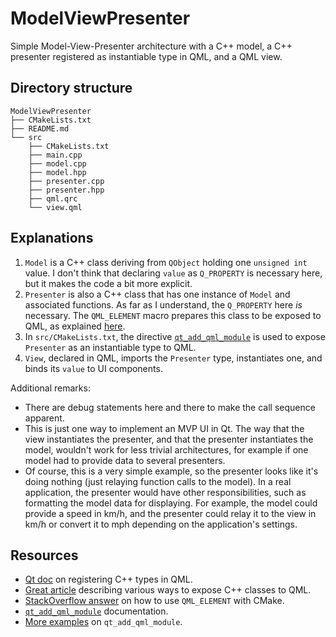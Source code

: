 # ModelViewPresenter

Simple Model-View-Presenter architecture with a C++ model, a C++ presenter registered as instantiable type in QML, and a QML view.

## Directory structure

```
ModelViewPresenter
├── CMakeLists.txt
├── README.md
└── src
    ├── CMakeLists.txt
    ├── main.cpp
    ├── model.cpp
    ├── model.hpp
    ├── presenter.cpp
    ├── presenter.hpp
    ├── qml.qrc
    └── view.qml
```

## Explanations

1. `Model` is a C++ class deriving from `QObject` holding one `unsigned int` value. I don't think that declaring `value` as `Q_PROPERTY` is necessary here, but it makes the code a bit more explicit.
2. `Presenter` is also a C++ class that has one instance of `Model` and associated functions. As far as I understand, the `Q_PROPERTY` here *is* necessary. The `QML_ELEMENT` macro prepares this class to be exposed to QML, as explained [here](https://doc.qt.io/qt-6/qtqml-cppintegration-definetypes.html#registering-c-types-with-the-qml-type-system).
3. In `src/CMakeLists.txt`, the directive [`qt_add_qml_module`](https://doc-snapshots.qt.io/qt6-6.2/qt-add-qml-module.html) is used to expose `Presenter` as an instantiable type to QML.
4. `View`, declared in QML, imports the `Presenter` type, instantiates one, and binds its `value` to UI components.

Additional remarks:
- There are debug statements here and there to make the call sequence apparent.
- This is just one way to implement an MVP UI in Qt. The way that the view instantiates the presenter, and that the presenter instantiates the model, wouldn't work for less trivial architectures, for example if one model had to provide data to several presenters.
- Of course, this is a very simple example, so the presenter looks like it's doing nothing (just relaying function calls to the model). In a real application, the presenter would have other responsibilities, such as formatting the model data for displaying. For example, the model could provide a speed in km/h, and the presenter could relay it to the view in km/h or convert it to mph depending on the application's settings.

## Resources

- [Qt doc](https://doc.qt.io/qt-6/qtqml-cppintegration-definetypes.html#registering-c-types-with-the-qml-type-system) on registering C++ types in QML.
- [Great article](https://raymii.org/s/articles/Qt_QML_Integrate_Cpp_with_QML_and_why_ContextProperties_are_bad.html) describing various ways to expose C++ classes to QML.
- [StackOverflow answer](https://stackoverflow.com/a/65530243/6203129) on how to use `QML_ELEMENT` with CMake.
- [`qt_add_qml_module`](https://doc-snapshots.qt.io/qt6-6.2/qt-add-qml-module.html) documentation.
- [More examples](https://developernote.com/2021/09/using-qml_element-with-cmake/) on `qt_add_qml_module`.
